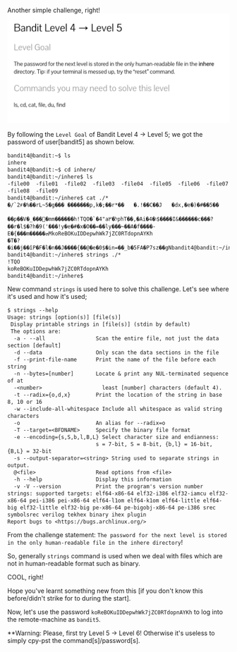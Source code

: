 Another simple challenge, right!
![Bandit4](https://github.com/sreekesari-vangeepuram/overthewire/blob/master/overthewire/bandit/bandit4/level4-%3Elevel5.png)

By following the `Level Goal` of Bandit Level 4 → Level 5;
we got the password of user[bandit5] as shown below.

```
bandit4@bandit:~$ ls
inhere
bandit4@bandit:~$ cd inhere/
bandit4@bandit:~/inhere$ ls
-file00  -file01  -file02  -file03  -file04  -file05  -file06  -file07  -file08  -file09
bandit4@bandit:~/inhere$ cat ./*
�/`2ғ�%��rL~5�g��� �������p,k�;��r*��	�.!��C��J	�dx,�e�)�#��5��
                                                                       ��p��V�_���ׯ�mm������h!TQO�`�4"aל�߂phT��,�Ai�4�ו$����I&������c���?��r�l$�?h�9('���!y�e�#�x�O��=��ly���~��A�f����-E�{���m�����ܗMkoReBOKuIDDepwhWk7jZC0RTdopnAYKh
�T�?�i��j��îP�F�l�n��J����{��@�e�0$�in=��_b�5FA�P7sz��gNbandit4@bandit:~/inhere$ 
bandit4@bandit:~/inhere$ strings ./*
!TQO
koReBOKuIDDepwhWk7jZC0RTdopnAYKh
bandit4@bandit:~/inhere$
```

New command `strings` is used here to solve this challenge. Let's see where it's used and how it's used;
```
$ strings --help
Usage: strings [option(s)] [file(s)]
 Display printable strings in [file(s)] (stdin by default)
 The options are:
  -a - --all                Scan the entire file, not just the data section [default]
  -d --data                 Only scan the data sections in the file
  -f --print-file-name      Print the name of the file before each string
  -n --bytes=[number]       Locate & print any NUL-terminated sequence of at
  -<number>                   least [number] characters (default 4).
  -t --radix={o,d,x}        Print the location of the string in base 8, 10 or 16
  -w --include-all-whitespace Include all whitespace as valid string characters
  -o                        An alias for --radix=o
  -T --target=<BFDNAME>     Specify the binary file format
  -e --encoding={s,S,b,l,B,L} Select character size and endianness:
                            s = 7-bit, S = 8-bit, {b,l} = 16-bit, {B,L} = 32-bit
  -s --output-separator=<string> String used to separate strings in output.
  @<file>                   Read options from <file>
  -h --help                 Display this information
  -v -V --version           Print the program's version number
strings: supported targets: elf64-x86-64 elf32-i386 elf32-iamcu elf32-x86-64 pei-i386 pei-x86-64 elf64-l1om elf64-k1om elf64-little elf64-big elf32-little elf32-big pe-x86-64 pe-bigobj-x86-64 pe-i386 srec symbolsrec verilog tekhex binary ihex plugin
Report bugs to <https://bugs.archlinux.org/>
```

From the challenge statement: `The password for the next level is stored in the only human-readable file in the inhere directory`!

So, generally `strings` command is used when we deal with files which are not in human-readable format such as binary.

COOL, right!

Hope you've learnt something new from this [if you don't know this before/didn't strike for to during the start].

Now, let's use the password `koReBOKuIDDepwhWk7jZC0RTdopnAYKh` to log into the remote-machine as `bandit5`.

**Warning: Please, first try Level 5 -> Level 6! Otherwise it's useless to simply cpy-pst the command[s]/password[s].
